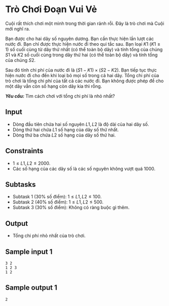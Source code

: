 # Trò Chơi Đoạn Vui Vẻ

Cuội rất thích chơi một mình trong thời gian rảnh rỗi. Đây là trò chơi mà Cuội mới nghĩ ra. 

Bạn được cho hai dãy số nguyên dương. Bạn cần thực hiện lần lượt các nước đi. Bạn chỉ được thực hiện nước đi theo qui tắc sau. Bạn loại $K1\ (K1 \ge 1)$ số cuối cùng từ dãy thứ nhất (có thể toàn bộ dãy) và tính tổng của chúng $S1$ và $K2$ số cuối cùng trong dãy thứ hai (có thể toàn bộ dãy) và tính tổng của chúng $S2$. 

Sau đó tính chi phí của nước đi là $(S1 - K1) \times (S2 - K2)$. Bạn tiếp tục thực hiện nước đi cho đến khi loại bỏ mọi số trong cả hai dãy. Tổng chi phí của trò chơi là tổng chi phí của tất cả các nước đi. Bạn không được phép để cho một dãy vẫn còn số hạng còn dãy kia thì rỗng.

***Yêu cầu:***  Tìm cách chơi với tổng chi phí là nhỏ nhất?

## Input

- Dòng đầu tiên chứa hai số nguyên $L1, L2$ là độ dài của hai dãy số.
- Dòng thứ hai chứa $L1$ số hạng của dãy số thứ nhất.
- Dòng thứ ba chứa $L2$ số hạng của dãy số thứ hai.

## Constraints

- $1 \le  L1, L2 \le  2000$.
- Các số hạng của các dãy số là các số nguyên không vượt quá $1000$. 

## Subtasks

- Subtask $1$ ($30\%$ số điểm): $1 \le L1,L2 \le 100$.
- Subtask $2$ ($40\%$ số điểm): $1 \le L1,L2 \le 500$.
- Subtask $3$ ($30\%$ số điểm): Không có ràng buộc gì thêm.

## Output

- Tổng chi phí nhỏ nhất của trò chơi.

## Sample input 1

```
3 2
1 2 3
1 2
```

## Sample output 1

```
2
```

